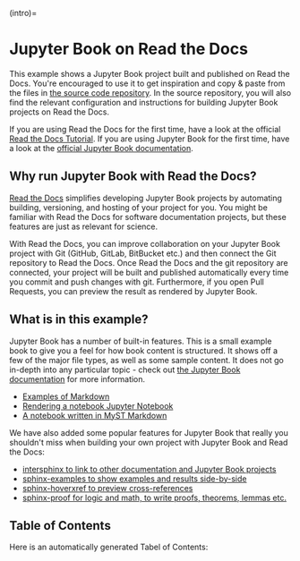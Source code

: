 (intro)=

# Jupyter Book on Read the Docs

This example shows a Jupyter Book project built and published on Read the Docs.
You're encouraged to use it to get inspiration and copy & paste from the files in [the source code repository][github]. In the source repository, you will also find the relevant configuration and instructions for building Jupyter Book projects on Read the Docs.

If you are using Read the Docs for the first time, have a look at the official [Read the Docs Tutorial][tutorial].
If you are using Jupyter Book for the first time, have a look at the [official Jupyter Book documentation][jb-docs].

## Why run Jupyter Book with Read the Docs?

[Read the Docs](https://readthedocs.org/) simplifies developing Jupyter Book projects by automating building, versioning, and hosting of your project for you.
You might be familiar with Read the Docs for software documentation projects, but these features are just as relevant for science.

With Read the Docs, you can improve collaboration on your Jupyter Book project with Git (GitHub, GitLab, BitBucket etc.) and then connect the Git repository to Read the Docs.
Once Read the Docs and the git repository are connected, your project will be built and published automatically every time you commit and push changes with git.
Furthermore, if you open Pull Requests, you can preview the result as rendered by Jupyter Book.

## What is in this example?

Jupyter Book has a number of built-in features.
This is a small example book to give you a feel for how book content is structured.
It shows off a few of the major file types, as well as some sample content.
It does not go in-depth into any particular topic - check out [the Jupyter Book documentation][jb-docs] for more information.

* [Examples of Markdown](/markdown)
* [Rendering a notebook Jupyter Notebook](/notebooks)
* [A notebook written in MyST Markdown](/markdown-notebooks)

We have also added some popular features for Jupyter Book that really you shouldn't miss when building your own project with Jupyter Book and Read the Docs:

* [intersphinx to link to other documentation and Jupyter Book projects](/intersphinx)
* [sphinx-examples to show examples and results side-by-side](/sphinx-examples)
* [sphinx-hoverxref to preview cross-references](/sphinx-hoverxref)
* [sphinx-proof for logic and math, to write proofs, theorems, lemmas etc.](/sphinx-proof)


## Table of Contents

Here is an automatically generated Tabel of Contents:

```{tableofcontents}
```

[github]: https://github.com/readthedocs-examples/example-jupyter-book/ "GitHub source code repository for the example project"
[tutorial]: https://docs.readthedocs.io/en/stable/tutorial/index.html "Official Read the Docs Tutorial"
[jb-docs]: https://jupyterbook.org/en/stable/ "Official Jupyter Book documentation"
